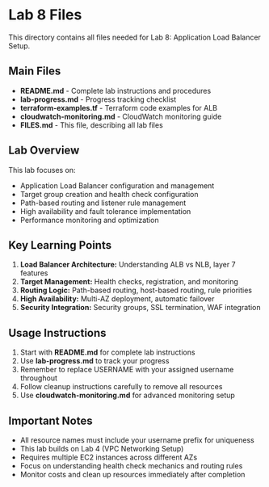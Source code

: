 # Lab 8 Files

This directory contains all files needed for Lab 8: Application Load Balancer Setup.

## Main Files

- **README.md** - Complete lab instructions and procedures
- **lab-progress.md** - Progress tracking checklist
- **terraform-examples.tf** - Terraform code examples for ALB
- **cloudwatch-monitoring.md** - CloudWatch monitoring guide
- **FILES.md** - This file, describing all lab files

## Lab Overview

This lab focuses on:
- Application Load Balancer configuration and management
- Target group creation and health check configuration
- Path-based routing and listener rule management
- High availability and fault tolerance implementation
- Performance monitoring and optimization

## Key Learning Points

1. **Load Balancer Architecture:** Understanding ALB vs NLB, layer 7 features
2. **Target Management:** Health checks, registration, and monitoring
3. **Routing Logic:** Path-based routing, host-based routing, rule priorities
4. **High Availability:** Multi-AZ deployment, automatic failover
5. **Security Integration:** Security groups, SSL termination, WAF integration

## Usage Instructions

1. Start with **README.md** for complete lab instructions
2. Use **lab-progress.md** to track your progress
3. Remember to replace USERNAME with your assigned username throughout
4. Follow cleanup instructions carefully to remove all resources
5. Use **cloudwatch-monitoring.md** for advanced monitoring setup

## Important Notes

- All resource names must include your username prefix for uniqueness
- This lab builds on Lab 4 (VPC Networking Setup)
- Requires multiple EC2 instances across different AZs
- Focus on understanding health check mechanics and routing rules
- Monitor costs and clean up resources immediately after completion

